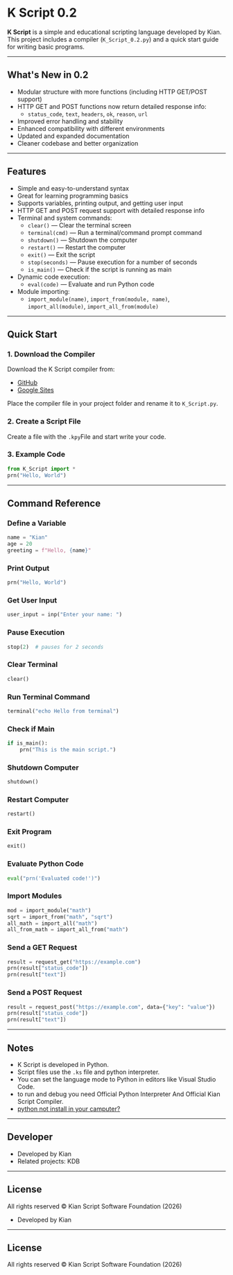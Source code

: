 # K Script 0.2

**K Script** is a simple and educational scripting language developed by Kian. This project includes a compiler (`K_Script_0.2.py`) and a quick start guide for writing basic programs.

---

## What's New in 0.2

- Modular structure with more functions (including HTTP GET/POST support)
- HTTP GET and POST functions now return detailed response info:
  - `status_code`, `text`, `headers`, `ok`, `reason`, `url`
- Improved error handling and stability
- Enhanced compatibility with different environments
- Updated and expanded documentation
- Cleaner codebase and better organization

---

## Features

- Simple and easy-to-understand syntax  
- Great for learning programming basics  
- Supports variables, printing output, and getting user input  
- HTTP GET and POST request support with detailed response info
- Terminal and system commands:
  - `clear()` — Clear the terminal screen
  - `terminal(cmd)` — Run a terminal/command prompt command
  - `shutdown()` — Shutdown the computer
  - `restart()` — Restart the computer
  - `exit()` — Exit the script
  - `stop(seconds)` — Pause execution for a number of seconds
  - `is_main()` — Check if the script is running as main
- Dynamic code execution:
  - `eval(code)` — Evaluate and run Python code
- Module importing:
  - `import_module(name)`, `import_from(module, name)`, `import_all(module)`, `import_all_from(module)`

---

## Quick Start

### 1. Download the Compiler

Download the K Script compiler from:

- [GitHub](https://github.com/Kiansharestani/K-Script-compiler)
- [Google Sites](https://sites.google.com/view/download-k-script-compiler)

Place the compiler file in your project folder and rename it to `K_Script.py`.

### 2. Create a Script File

Create a file with the `.kpy`File and start write your code.

### 3. Example Code

```python
from K_Script import *
prn("Hello, World")
```

---

## Command Reference

### Define a Variable

```python
name = "Kian"
age = 20
greeting = f"Hello, {name}"
```

### Print Output

```python
prn("Hello, World")
```

### Get User Input

```python
user_input = inp("Enter your name: ")
```

### Pause Execution

```python
stop(2)  # pauses for 2 seconds
```

### Clear Terminal

```python
clear()
```

### Run Terminal Command

```python
terminal("echo Hello from terminal")
```

### Check if Main

```python
if is_main():
    prn("This is the main script.")
```

### Shutdown Computer

```python
shutdown()
```

### Restart Computer

```python
restart()
```

### Exit Program

```python
exit()
```

### Evaluate Python Code

```python
eval("prn('Evaluated code!')")
```

### Import Modules

```python
mod = import_module("math")
sqrt = import_from("math", "sqrt")
all_math = import_all("math")
all_from_math = import_all_from("math")
```

### Send a GET Request

```python
result = request_get("https://example.com")
prn(result["status_code"])
prn(result["text"])
```

### Send a POST Request

```python
result = request_post("https://example.com", data={"key": "value"})
prn(result["status_code"])
prn(result["text"])
```

---

## Notes

- K Script is developed in Python.
- Script files use the `.ks` file and python interpreter.
- You can set the language mode to Python in editors like Visual Studio Code.
- to run and debug you need Official Python Interpreter And Official Kian  Script Compiler.
- [python not install in your camputer?]("https://python.org/")

---

## Developer

- Developed by Kian
- Related projects: KDB
---

## License

All rights reserved © Kian Script Software Foundation (2026)
- Developed by Kian

---

## License

All rights reserved © Kian Script Software Foundation (2026)
